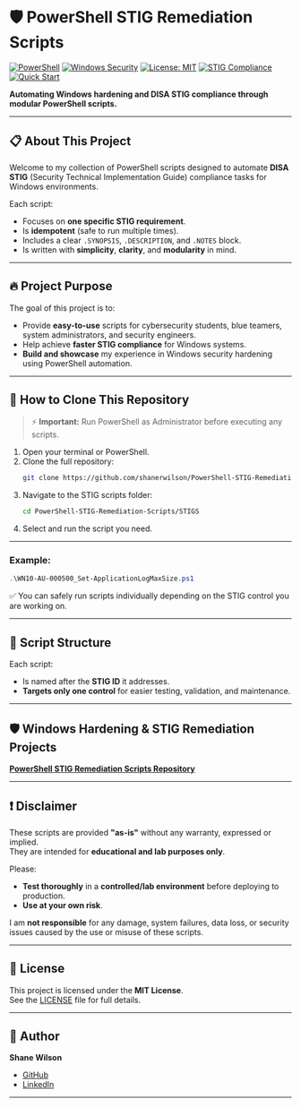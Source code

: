 # 🛡️ PowerShell STIG Remediation Scripts

[![PowerShell](https://img.shields.io/badge/Language-PowerShell-blue?logo=powershell)](https://docs.microsoft.com/en-us/powershell/)
[![Windows Security](https://img.shields.io/badge/Windows-Security-blue?logo=windows)](https://learn.microsoft.com/en-us/windows/security/)
[![License: MIT](https://img.shields.io/badge/License-MIT-yellow.svg)](LICENSE)
[![STIG Compliance](https://img.shields.io/badge/STIG-Compliance-critical)](https://public.cyber.mil/stigs/)
[![Quick Start](https://img.shields.io/badge/Quick%20Start-Clone%20Instructions-blueviolet?style=for-the-badge)](#-how-to-clone-this-repository)

**Automating Windows hardening and DISA STIG compliance through modular PowerShell scripts.**


---

## 📋 About This Project

Welcome to my collection of PowerShell scripts designed to automate **DISA STIG** (Security Technical Implementation Guide) compliance tasks for Windows environments.

Each script:
- Focuses on **one specific STIG requirement**.
- Is **idempotent** (safe to run multiple times).
- Includes a clear `.SYNOPSIS`, `.DESCRIPTION`, and `.NOTES` block.
- Is written with **simplicity**, **clarity**, and **modularity** in mind.

---

## 🔥 Project Purpose

The goal of this project is to:
- Provide **easy-to-use** scripts for cybersecurity students, blue teamers, system administrators, and security engineers.
- Help achieve **faster STIG compliance** for Windows systems.
- **Build and showcase** my experience in Windows security hardening using PowerShell automation.

---

## 🚀 How to Clone This Repository

> ⚡ **Important:** Run PowerShell as Administrator before executing any scripts.

1. Open your terminal or PowerShell.
2. Clone the full repository:
   ```bash
   git clone https://github.com/shanerwilson/PowerShell-STIG-Remediation-Scripts.git
   ```
3. Navigate to the STIG scripts folder:
   ```bash
   cd PowerShell-STIG-Remediation-Scripts/STIGS
   ```
4. Select and run the script you need.

---

### Example:
```powershell
.\WN10-AU-000500_Set-ApplicationLogMaxSize.ps1
```
✅ You can safely run scripts individually depending on the STIG control you are working on.

---

## 📂 Script Structure

Each script:
- Is named after the **STIG ID** it addresses.
- **Targets only one control** for easier testing, validation, and maintenance.

---

## 🛡️ Windows Hardening & STIG Remediation Projects

**[PowerShell STIG Remediation Scripts Repository](https://github.com/shanerwilson/PowerShell-STIG-Remediation-Scripts)**

---

## ❗ Disclaimer

These scripts are provided **"as-is"** without any warranty, expressed or implied.  
They are intended for **educational and lab purposes only**.

Please:
- **Test thoroughly** in a **controlled/lab environment** before deploying to production.
- **Use at your own risk**.

I am **not responsible** for any damage, system failures, data loss, or security issues caused by the use or misuse of these scripts.

---

## 📜 License

This project is licensed under the **MIT License**.  
See the [LICENSE](LICENSE) file for full details.

---

## 👤 Author

**Shane Wilson**  
- [GitHub](https://github.com/shanerwilson)
- [LinkedIn](https://www.linkedin.com/in/shane-wilson/)

---


